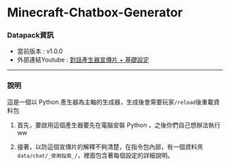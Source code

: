 # Minecraft-Chatbox-Generator

### Datapack資訊

- 當前版本 : v1.0.0
- 外部連結Youtube : [對話產生器宣傳片 + 基礎設定](https://youtu.be/I-17u_JJ3aI)
- - -
### 說明

這是一個以 Python 產生器為主軸的生成器，生成後會需要玩家```/reload```後重載資料包

1. 首先，要啟用這個產生器要先在電腦安裝 Python ，之後你們自己想辦法執行ww

2. 接著，以防這個宣傳片的解釋不夠清楚，在指令包內部，有一個資料夾```data/chat/_使用指南_/```，裡面包含著每個設定的詳細說明。

